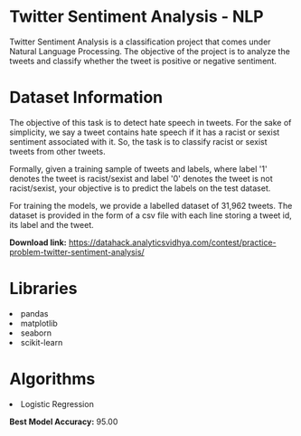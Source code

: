 # Twitter Sentiment Analysis - NLP

Twitter Sentiment Analysis is a classification project that comes under Natural Language Processing. The objective of the project is to analyze the tweets and classify whether the tweet is positive or negative sentiment.

# Dataset Information

The objective of this task is to detect hate speech in tweets. For the sake of simplicity, we say a tweet contains hate speech if it has a racist or sexist sentiment associated with it. So, the task is to classify racist or sexist tweets from other tweets.

Formally, given a training sample of tweets and labels, where label '1' denotes the tweet is racist/sexist and label '0' denotes the tweet is not racist/sexist, your objective is to predict the labels on the test dataset.

For training the models, we provide a labelled dataset of 31,962 tweets. The dataset is provided in the form of a csv file with each line storing a tweet id, its label and the tweet.

**Download link:** https://datahack.analyticsvidhya.com/contest/practice-problem-twitter-sentiment-analysis/

# Libraries

<li>pandas
<li>matplotlib
<li>seaborn
<li>scikit-learn

# Algorithms

<li>Logistic Regression
  
**Best Model Accuracy:** 95.00
